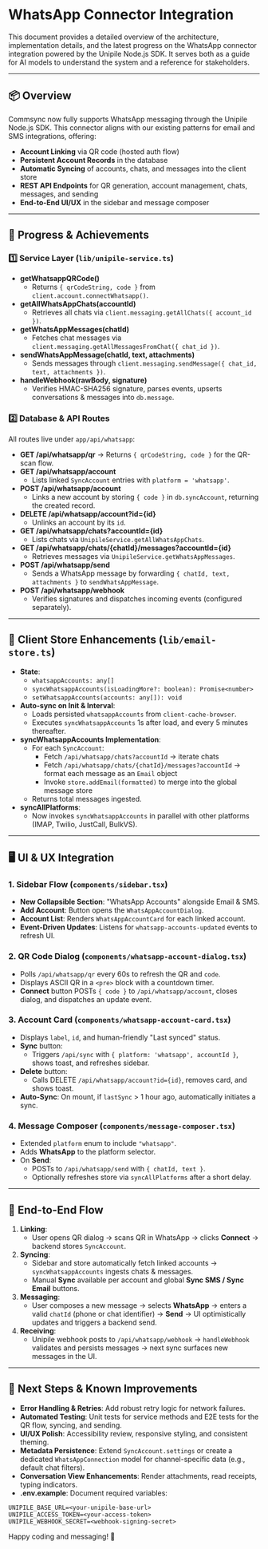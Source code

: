 # WhatsApp Connector Integration

This document provides a detailed overview of the architecture, implementation details, and the latest progress on the WhatsApp connector integration powered by the Unipile Node.js SDK. It serves both as a guide for AI models to understand the system and a reference for stakeholders.

---

## 📦 Overview

Commsync now fully supports WhatsApp messaging through the Unipile Node.js SDK. This connector aligns with our existing patterns for email and SMS integrations, offering:

- **Account Linking** via QR code (hosted auth flow)
- **Persistent Account Records** in the database
- **Automatic Syncing** of accounts, chats, and messages into the client store
- **REST API Endpoints** for QR generation, account management, chats, messages, and sending
- **End-to-End UI/UX** in the sidebar and message composer

---

## 🚀 Progress & Achievements

### 1️⃣ Service Layer (`lib/unipile-service.ts`)

- **getWhatsappQRCode()**
  - Returns `{ qrCodeString, code }` from `client.account.connectWhatsapp()`.
- **getAllWhatsAppChats(accountId)**
  - Retrieves all chats via `client.messaging.getAllChats({ account_id })`.
- **getWhatsAppMessages(chatId)**
  - Fetches chat messages via `client.messaging.getAllMessagesFromChat({ chat_id })`.
- **sendWhatsAppMessage(chatId, text, attachments)**
  - Sends messages through `client.messaging.sendMessage({ chat_id, text, attachments })`.
- **handleWebhook(rawBody, signature)**
  - Verifies HMAC-SHA256 signature, parses events, upserts conversations & messages into `db.message`.

### 2️⃣ Database & API Routes

All routes live under `app/api/whatsapp`:

- **GET /api/whatsapp/qr**  → Returns `{ qrCodeString, code }` for the QR-scan flow.
- **GET /api/whatsapp/account**
  - Lists linked `SyncAccount` entries with `platform = 'whatsapp'`.
- **POST /api/whatsapp/account**
  - Links a new account by storing `{ code }` in `db.syncAccount`, returning the created record.
- **DELETE /api/whatsapp/account?id={id}**
  - Unlinks an account by its `id`.
- **GET /api/whatsapp/chats?accountId={id}**
  - Lists chats via `UnipileService.getAllWhatsAppChats`.
- **GET /api/whatsapp/chats/{chatId}/messages?accountId={id}**
  - Retrieves messages via `UnipileService.getWhatsAppMessages`.
- **POST /api/whatsapp/send**
  - Sends a WhatsApp message by forwarding `{ chatId, text, attachments }` to `sendWhatsAppMessage`.
- **POST /api/whatsapp/webhook**
  - Verifies signatures and dispatches incoming events (configured separately).

---

## 🔧 Client Store Enhancements (`lib/email-store.ts`)

- **State**:
  - `whatsappAccounts: any[]`
  - `syncWhatsappAccounts(isLoadingMore?: boolean): Promise<number>`
  - `setWhatsappAccounts(accounts: any[]): void`
- **Auto-sync on Init & Interval**:
  - Loads persisted `whatsappAccounts` from `client-cache-browser`.
  - Executes `syncWhatsappAccounts` 1s after load, and every 5 minutes thereafter.
- **syncWhatsappAccounts Implementation**:
  - For each `SyncAccount`:
    - Fetch `/api/whatsapp/chats?accountId` → iterate chats
    - Fetch `/api/whatsapp/chats/{chatId}/messages?accountId` → format each message as an `Email` object
    - Invoke `store.addEmail(formatted)` to merge into the global message store
  - Returns total messages ingested.
- **syncAllPlatforms**:
  - Now invokes `syncWhatsappAccounts` in parallel with other platforms (IMAP, Twilio, JustCall, BulkVS).

---

## 🖥 UI & UX Integration

### **1. Sidebar Flow** (`components/sidebar.tsx`)

- **New Collapsible Section**: "WhatsApp Accounts" alongside Email & SMS.
- **Add Account**: Button opens the `WhatsAppAccountDialog`.
- **Account List**: Renders `WhatsAppAccountCard` for each linked account.
- **Event-Driven Updates**: Listens for `whatsapp-accounts-updated` events to refresh UI.

### **2. QR Code Dialog** (`components/whatsapp-account-dialog.tsx`)

- Polls `/api/whatsapp/qr` every 60s to refresh the QR and `code`.
- Displays ASCII QR in a `<pre>` block with a countdown timer.
- **Connect** button POSTs `{ code }` to `/api/whatsapp/account`, closes dialog, and dispatches an update event.

### **3. Account Card** (`components/whatsapp-account-card.tsx`)

- Displays `label`, `id`, and human-friendly "Last synced" status.
- **Sync** button:
  - Triggers `/api/sync` with `{ platform: 'whatsapp', accountId }`, shows toast, and refreshes sidebar.
- **Delete** button:
  - Calls DELETE `/api/whatsapp/account?id={id}`, removes card, and shows toast.
- **Auto-Sync**: On mount, if `lastSync` > 1 hour ago, automatically initiates a sync.

### **4. Message Composer** (`components/message-composer.tsx`)

- Extended `platform` enum to include `"whatsapp"`.
- Adds **WhatsApp** to the platform selector.
- On **Send**:
  - POSTs to `/api/whatsapp/send` with `{ chatId, text }`.
  - Optionally refreshes store via `syncAllPlatforms` after a short delay.

---

## 🔌 End-to-End Flow

1. **Linking**:
   - User opens QR dialog → scans QR in WhatsApp → clicks **Connect** → backend stores `SyncAccount`.
2. **Syncing**:
   - Sidebar and store automatically fetch linked accounts → `syncWhatsappAccounts` ingests chats & messages.
   - Manual **Sync** available per account and global **Sync SMS / Sync Email** buttons.
3. **Messaging**:
   - User composes a new message → selects **WhatsApp** → enters a valid `chatId` (phone or chat identifier) → **Send** → UI optimistically updates and triggers a backend send.
4. **Receiving**:
   - Unipile webhook posts to `/api/whatsapp/webhook` → `handleWebhook` validates and persists messages → next sync surfaces new messages in the UI.

---

## 📝 Next Steps & Known Improvements

- **Error Handling & Retries**: Add robust retry logic for network failures.
- **Automated Testing**: Unit tests for service methods and E2E tests for the QR flow, syncing, and sending.
- **UI/UX Polish**: Accessibility review, responsive styling, and consistent theming.
- **Metadata Persistence**: Extend `SyncAccount.settings` or create a dedicated `WhatsAppConnection` model for channel-specific data (e.g., default chat filters).
- **Conversation View Enhancements**: Render attachments, read receipts, typing indicators.
- **.env.example**: Document required variables:

```
UNIPILE_BASE_URL=<your-unipile-base-url>
UNIPILE_ACCESS_TOKEN=<your-access-token>
UNIPILE_WEBHOOK_SECRET=<webhook-signing-secret>
```

Happy coding and messaging! 🚀

